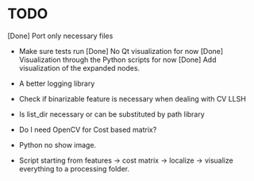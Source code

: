 # TODO

[Done] Port only necessary files
* Make sure tests run
[Done] No Qt visualization for now
[Done] Visualization through the Python scripts for now
[Done] Add visualization of the expanded nodes.
* A better logging library


* Check if binarizable feature is necessary when dealing with CV LLSH
* Is list_dir necessary or can be substituted by path library
* Do I need OpenCV for Cost based matrix?
* Python no show image.
* Script starting from features -> cost matrix -> localize -> visualize everything to a processing folder.
